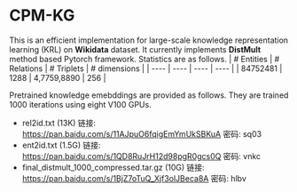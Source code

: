 # CPM-KG


This is an efficient implementation for large-scale knowledge representation learning (KRL) on **Wikidata** dataset. It currently implements **DistMult** method based Pytorch framework.
Statistics are as follows.
|  # Entities   | # Relations  | # Triplets | # dimensions |
|  ----  | ----  | ---- | ---- |
| 84752481  | 1288 | 4,7759,8890 | 256 |

Pretrained knowledge emebddings are provided as follows. They are trained 1000 iterations using eight V100 GPUs. 

- rel2id.txt (13K)   链接: https://pan.baidu.com/s/11AJpuO6fqigEmYmUkSBKuA  密码: sq03
- ent2id.txt (1.5G)   链接: https://pan.baidu.com/s/1QD8RuJrH12d98pgR0gcs0Q  密码: vnkc
- final_distmult_1000_compressed.tar.gz (10G) 链接: https://pan.baidu.com/s/1BjZ7oTuQ_Xjf3olJBeca8A  密码: hlbv
